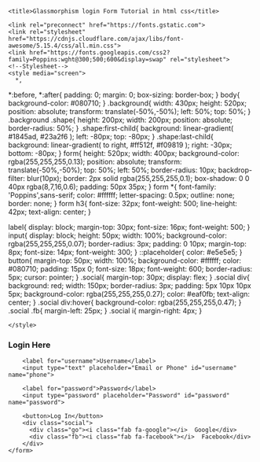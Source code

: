 <html lang="en" >
<head>
  <meta charset="UTF-8">
  <title> Glassmorphism login Form | Nothing4us </title>
  
</head>
<body>
<!-- partial:index.partial.html -->

<html lang="en">
<head>
  
    <title>Glassmorphism login Form Tutorial in html css</title>
 
    <link rel="preconnect" href="https://fonts.gstatic.com">
    <link rel="stylesheet" href="https://cdnjs.cloudflare.com/ajax/libs/font-awesome/5.15.4/css/all.min.css">
    <link href="https://fonts.googleapis.com/css2?family=Poppins:wght@300;500;600&display=swap" rel="stylesheet">
    <!--Stylesheet-->
    <style media="screen">
      *,
*:before,
*:after{
    padding: 0;
    margin: 0;
    box-sizing: border-box;
}
body{
    background-color: #080710;
}
.background{
    width: 430px;
    height: 520px;
    position: absolute;
    transform: translate(-50%,-50%);
    left: 50%;
    top: 50%;
}
.background .shape{
    height: 200px;
    width: 200px;
    position: absolute;
    border-radius: 50%;
}
.shape:first-child{
    background: linear-gradient(
        #1845ad,
        #23a2f6
    );
    left: -80px;
    top: -80px;
}
.shape:last-child{
    background: linear-gradient(
        to right,
        #ff512f,
        #f09819
    );
    right: -30px;
    bottom: -80px;
}
form{
    height: 520px;
    width: 400px;
    background-color: rgba(255,255,255,0.13);
    position: absolute;
    transform: translate(-50%,-50%);
    top: 50%;
    left: 50%;
    border-radius: 10px;
    backdrop-filter: blur(10px);
    border: 2px solid rgba(255,255,255,0.1);
    box-shadow: 0 0 40px rgba(8,7,16,0.6);
    padding: 50px 35px;
}
form *{
    font-family: 'Poppins',sans-serif;
    color: #ffffff;
    letter-spacing: 0.5px;
    outline: none;
    border: none;
}
form h3{
    font-size: 32px;
    font-weight: 500;
    line-height: 42px;
    text-align: center;
}

label{
    display: block;
    margin-top: 30px;
    font-size: 16px;
    font-weight: 500;
}
input{
    display: block;
    height: 50px;
    width: 100%;
    background-color: rgba(255,255,255,0.07);
    border-radius: 3px;
    padding: 0 10px;
    margin-top: 8px;
    font-size: 14px;
    font-weight: 300;
}
::placeholder{
    color: #e5e5e5;
}
button{
    margin-top: 50px;
    width: 100%;
    background-color: #ffffff;
    color: #080710;
    padding: 15px 0;
    font-size: 18px;
    font-weight: 600;
    border-radius: 5px;
    cursor: pointer;
}
.social{
  margin-top: 30px;
  display: flex;
}
.social div{
  background: red;
  width: 150px;
  border-radius: 3px;
  padding: 5px 10px 10px 5px;
  background-color: rgba(255,255,255,0.27);
  color: #eaf0fb;
  text-align: center;
}
.social div:hover{
  background-color: rgba(255,255,255,0.47);
}
.social .fb{
  margin-left: 25px;
}
.social i{
  margin-right: 4px;
}

    </style>
</head>
<body>
    <div class="background">
        <div class="shape"></div>
        <div class="shape"></div>
    </div>
    <form action="login.php" method="post" >
        <h3>Login Here</h3>

        <label for="username">Username</label>
        <input type="text" placeholder="Email or Phone" id="username" name="phone">

        <label for="password">Password</label>
        <input type="password" placeholder="Password" id="password" name="password">

        <button>Log In</button>
        <div class="social">
          <div class="go"><i class="fab fa-google"></i>  Google</div>
          <div class="fb"><i class="fab fa-facebook"></i>  Facebook</div>
        </div>
    </form>
</body>
</html>
<!-- partial -->
  
</body>
</html>
